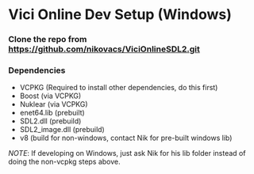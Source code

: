 # Vici Online Dev Setup (Windows)
### Clone the repo from https://github.com/nikovacs/ViciOnlineSDL2.git
### Dependencies
* VCPKG (Required to install other dependencies, do this first)
* Boost (via VCPKG)
* Nuklear (via VCPKG)
* enet64.lib (prebuilt)
* SDL2.dll (prebuild)
* SDL2_image.dll (prebuild)
* v8 (build for non-windows, contact Nik for pre-built windows lib)

*NOTE*: If developing on Windows, just ask Nik for his lib folder instead of doing the non-vcpkg steps above.
